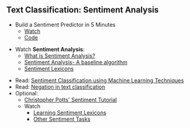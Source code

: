 Text Classification: Sentiment Analysis
----

- Build a Sentiment Predictor in 5 Minutes
    + [Watch](https://vimeo.com/137485948)
    + [Code](https://github.com/laugustyniak/sas2015/blob/master/sentiment-symposium-2015.ipynb)
+ Watch __Sentiment Analysis__:
   - [What is Sentiment Analysis?](https://www.youtube.com/watch?v=sxPBv4Skj98&index=33&list=PLhVhwi0Pz282aSA2uZX4jR3SkF3BKyMOK)
   - [Sentiment Analysis- A baseline algorithm](https://www.youtube.com/watch?v=b9UJ6W0jG1M&index=34&list=PLhVhwi0Pz282aSA2uZX4jR3SkF3BKyMOK)
   - [Sentiment Lexicons](https://www.youtube.com/watch?v=Rv3f1FKzwjM&index=35&list=PLhVhwi0Pz282aSA2uZX4jR3SkF3BKyMOK)
- Read: [Sentiment Classification using Machine Learning Techniques](http://www.cs.cornell.edu/home/llee/papers/sentiment.pdf)
- Read: [Negation in text classification](https://medium.com/@CrowdFlower/nattering-nabobs-of-negativity-bigrams-nots-and-text-classification-341516baa71f#.7og2ydud2)
- Optional:
    - [Christopher Potts' Sentiment Tutorial](http://sentiment.christopherpotts.net/)
    + Watch 
        + [Learning Sentiment Lexicons](https://www.youtube.com/watch?v=_4StZbIYKm8&index=36&list=PLhVhwi0Pz282aSA2uZX4jR3SkF3BKyMOK)
        + [Other Sentiment Tasks](https://www.youtube.com/watch?v=WJP3Pr9PP_8&index=37&list=PLhVhwi0Pz282aSA2uZX4jR3SkF3BKyMOK)
    
